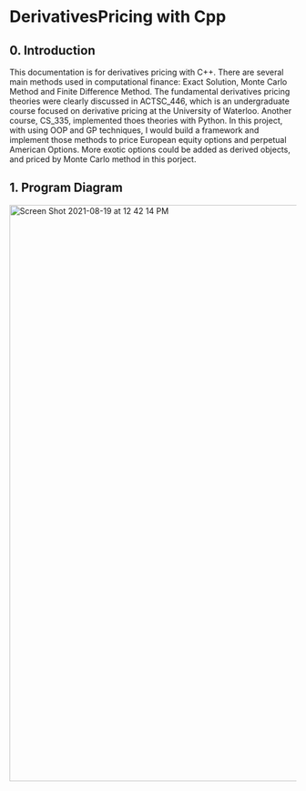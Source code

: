 # DerivativesPricing with Cpp
## 0. Introduction
This documentation is for derivatives pricing with C++. There are several main methods used in computational finance: Exact Solution, Monte Carlo Method and Finite Difference Method. The fundamental derivatives pricing theories were clearly discussed in ACTSC_446, which is an undergraduate course focused on derivative pricing at the University of Waterloo. Another course, CS_335, implemented thoes theories with Python. In this project, with using OOP and GP techniques, I would build a framework and implement those methods to price European equity options and perpetual American Options. More exotic options could be added as derived objects, and priced by Monte Carlo method in this porject. 
## 1. Program Diagram
<img width="1013" alt="Screen Shot 2021-08-19 at 12 42 14 PM" src="https://user-images.githubusercontent.com/77627723/130109175-e4d89f61-156e-4606-8ea4-b27cd1134d4e.png">

